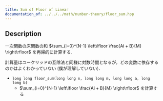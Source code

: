 ```yaml
---
title: Sum of Floor of Linear
documentation_of: ../../../math/number-theory/floor_sum.hpp
---
```


## Description

一次関数の床関数の和 $\sum_{i=0}^{N-1} \left\lfloor \frac{Ai + B}{M} \right\rfloor$ を再帰的に計算する．

計算量はユークリッドの互除法と同様に対数時間となるが，どの変数に依存するのかはよくわかっていない (僕が理解していない)．

- `long long floor_sum(long long n, long long m, long long a, long long b)`
    - $\sum_{i=0}^{N-1} \left\lfloor \frac{Ai + B}{M} \right\rfloor$ を計算する